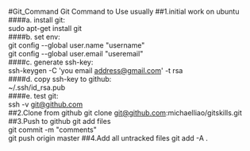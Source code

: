 #Git_Command
Git Command to Use usually
##1.initial work on ubuntu
####a. install git:  
  sudo apt-get install git  
####b. set env:  
  git config --global user.name "username"  
  git config --global user.email "useremail"  
####c. generate ssh-key:  
  ssh-keygen -C 'you email address@gmail.com' -t rsa  
####d. copy ssh-key to github:  
  ~/.ssh/id_rsa.pub  
####e. test git:  
  ssh -v git@github.com  
##2.Clone from github
git clone git@github.com:michaelliao/gitskills.git
##3.Push to github
git add files  
git commit -m "comments"  
git push origin master
##4.Add all untracked files
git add -A .



